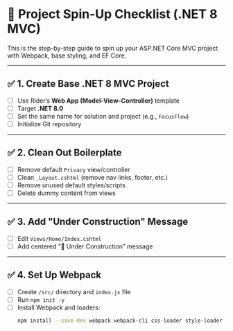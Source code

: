 # 🚀 Project Spin-Up Checklist (.NET 8 MVC)

This is the step-by-step guide to spin up your ASP.NET Core MVC project with Webpack, base styling, and EF Core.

---

## ✅ 1. Create Base .NET 8 MVC Project

- [ ] Use Rider’s **Web App (Model-View-Controller)** template
- [ ] Target **.NET 8.0**
- [ ] Set the same name for solution and project (e.g., `FocusFlow`)
- [ ] Initialize Git repository

---

## ✅ 2. Clean Out Boilerplate

- [ ] Remove default `Privacy` view/controller
- [ ] Clean `_Layout.cshtml` (remove nav links, footer, etc.)
- [ ] Remove unused default styles/scripts
- [ ] Delete dummy content from views

---

## ✅ 3. Add "Under Construction" Message

- [ ] Edit `Views/Home/Index.cshtml`
- [ ] Add centered “🚧 Under Construction” message

---

## ✅ 4. Set Up Webpack

- [ ] Create `/src/` directory and `index.js` file
- [ ] Run `npm init -y`
- [ ] Install Webpack and loaders:
  ```bash
  npm install --save-dev webpack webpack-cli css-loader style-loader
